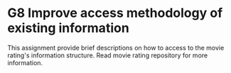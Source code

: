 # G8 Improve access methodology of existing information

This assignment provide brief descriptions on how to access to the movie rating's information structure. 
Read movie rating repository for more information. 
